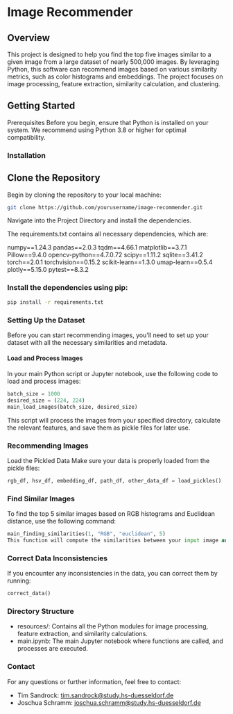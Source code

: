 # Image Recommender
## Overview
This project is designed to help you find the top five images similar to a given image from a large dataset of nearly 500,000 images. By leveraging Python, this software can recommend images based on various similarity metrics, such as color histograms and embeddings. The project focuses on image processing, feature extraction, similarity calculation, and clustering.

## Getting Started
Prerequisites
Before you begin, ensure that Python is installed on your system. We recommend using Python 3.8 or higher for optimal compatibility.

### Installation
## Clone the Repository
Begin by cloning the repository to your local machine:

```bash
git clone https://github.com/yourusername/image-recommender.git
```

Navigate into the Project Directory and install the dependencies.

The requirements.txt contains all necessary dependencies, which are:

numpy==1.24.3
pandas==2.0.3
tqdm==4.66.1
matplotlib==3.7.1
Pillow==9.4.0
opencv-python==4.7.0.72
scipy==1.11.2
sqlite==3.41.2
torch==2.0.1
torchvision==0.15.2
scikit-learn==1.3.0
umap-learn==0.5.4
plotly==5.15.0
pytest==8.3.2


### Install the dependencies using pip:

```bash
pip install -r requirements.txt
```

### Setting Up the Dataset
Before you can start recommending images, you'll need to set up your dataset with all the necessary similarities and metadata.


#### Load and Process Images
In your main Python script or Jupyter notebook, use the following code to load and process images:

```Python
batch_size = 1000
desired_size = (224, 224)
main_load_images(batch_size, desired_size)
```
This script will process the images from your specified directory, calculate the relevant features, and save them as pickle files for later use.


### Recommending Images
Load the Pickled Data
Make sure your data is properly loaded from the pickle files:
```python
rgb_df, hsv_df, embedding_df, path_df, other_data_df = load_pickles()
```

### Find Similar Images
To find the top 5 similar images based on RGB histograms and Euclidean distance, use the following command:

```python
main_finding_similarities(1, "RGB", "euclidean", 5)
This function will compute the similarities between your input image and the dataset, displaying the top 5 similar images.
```

### Correct Data Inconsistencies
If you encounter any inconsistencies in the data, you can correct them by running:

```python
correct_data()
```

### Directory Structure
- resources/: Contains all the Python modules for image processing, feature extraction, and similarity calculations.
- main.ipynb: The main Jupyter notebook where functions are called, and processes are executed.

### Contact
For any questions or further information, feel free to contact:

- Tim Sandrock: tim.sandrock@study.hs-duesseldorf.de
- Joschua Schramm: joschua.schramm@study.hs-duesseldorf.de